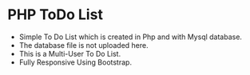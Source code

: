 # PHP ToDo List
* Simple To Do List which is created in Php and with Mysql database.
* The database file is not uploaded here.
* This is a Multi-User To Do List.
* Fully Responsive Using Bootstrap.
